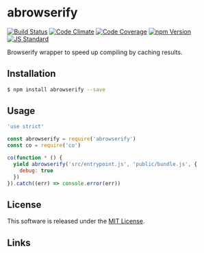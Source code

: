 abrowserify
==========

<!---
This file is generated by ape-tmpl. Do not update manually.
--->

<!-- Badge Start -->
<a name="badges"></a>

[![Build Status][bd_travis_shield_url]][bd_travis_url]
[![Code Climate][bd_codeclimate_shield_url]][bd_codeclimate_url]
[![Code Coverage][bd_codeclimate_coverage_shield_url]][bd_codeclimate_url]
[![npm Version][bd_npm_shield_url]][bd_npm_url]
[![JS Standard][bd_standard_shield_url]][bd_standard_url]

[bd_repo_url]: https://github.com/a-labo/abrowserify
[bd_travis_url]: http://travis-ci.org/a-labo/abrowserify
[bd_travis_shield_url]: http://img.shields.io/travis/a-labo/abrowserify.svg?style=flat
[bd_travis_com_url]: http://travis-ci.com/a-labo/abrowserify
[bd_travis_com_shield_url]: https://api.travis-ci.com/a-labo/abrowserify.svg?token=
[bd_license_url]: https://github.com/a-labo/abrowserify/blob/master/LICENSE
[bd_codeclimate_url]: http://codeclimate.com/github/a-labo/abrowserify
[bd_codeclimate_shield_url]: http://img.shields.io/codeclimate/github/a-labo/abrowserify.svg?style=flat
[bd_codeclimate_coverage_shield_url]: http://img.shields.io/codeclimate/coverage/github/a-labo/abrowserify.svg?style=flat
[bd_gemnasium_url]: https://gemnasium.com/a-labo/abrowserify
[bd_gemnasium_shield_url]: https://gemnasium.com/a-labo/abrowserify.svg
[bd_npm_url]: http://www.npmjs.org/package/abrowserify
[bd_npm_shield_url]: http://img.shields.io/npm/v/abrowserify.svg?style=flat
[bd_standard_url]: http://standardjs.com/
[bd_standard_shield_url]: https://img.shields.io/badge/code%20style-standard-brightgreen.svg

<!-- Badge End -->


<!-- Description Start -->
<a name="description"></a>

Browserify wrapper to speed up compiling by caching results.

<!-- Description End -->


<!-- Overview Start -->
<a name="overview"></a>



<!-- Overview End -->


<!-- Sections Start -->
<a name="sections"></a>

<!-- Section from "doc/guides/01.Installation.md.hbs" Start -->

<a name="section-doc-guides-01-installation-md"></a>

Installation
-----

```bash
$ npm install abrowserify --save
```


<!-- Section from "doc/guides/01.Installation.md.hbs" End -->

<!-- Section from "doc/guides/02.Usage.md.hbs" Start -->

<a name="section-doc-guides-02-usage-md"></a>

Usage
---------

```javascript
'use strict'

const abrowserify = require('abrowserify')
const co = require('co')

co(function * () {
  yield abrowserify('src/entrypoint.js', 'public/bundle.js', {
    debug: true
  })
}).catch((err) => console.error(err))

```


<!-- Section from "doc/guides/02.Usage.md.hbs" End -->


<!-- Sections Start -->


<!-- LICENSE Start -->
<a name="license"></a>

License
-------
This software is released under the [MIT License](https://github.com/a-labo/abrowserify/blob/master/LICENSE).

<!-- LICENSE End -->


<!-- Links Start -->
<a name="links"></a>

Links
------



<!-- Links End -->

